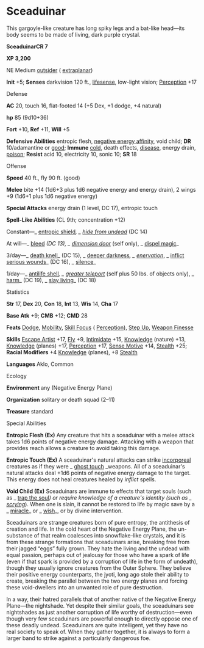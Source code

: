 # Sceaduinar

This gargoyle-like creature has long spiky legs and a bat-like head—its body seems to be made of living, dark purple crystal.

**SceaduinarCR 7**

**XP 3,200**

NE Medium [outsider](monsters/creatureTypes#_outsider) ( [extraplanar](monsters/creatureTypes#_extraplanar-subtype))

**Init** +5; **Senses** darkvision 120 ft., [lifesense](monsters/universalMonsterRules#_lifesense), low-light vision; [Perception](additionalMonsters/../skills/perception#_perception) +17

Defense

**AC** 20, touch 16, flat-footed 14 (+5 Dex, +1 dodge, +4 natural)

**hp** 85 (9d10+36)

**Fort** +10, **Ref** +11, **Will** +5

**Defensive Abilities** entropic flesh, [negative energy affinity](monsters/universalMonsterRules#_negative-energy-affinity), void child; **DR** 10/adamantine or [good](monsters/creatureTypes#_good-subtype); **Immune** [cold](monsters/creatureTypes#_cold-subtype), death effects, [disease](monsters/universalMonsterRules#_disease-(ex-or-su)), energy drain, [poison](monsters/universalMonsterRules#_poison-(ex-or-su)); **Resist** acid 10, electricity 10, sonic 10; **SR** 18

Offense

**Speed** 40 ft., fly 90 ft. (good)

**Melee** bite +14 (1d6+3 plus 1d6 negative energy and energy drain), 2 wings +9 (1d6+1 plus 1d6 negative energy)

**Special Attacks** energy drain (1 level, DC 17), entropic touch

**Spell-Like Abilities** (CL 9th; concentration +12)

Constant—_ [entropic shield](additionalMonsters/../spells/entropicShield#_entropic-shield)_, _ [hide from undead](additionalMonsters/../spells/hideFromUndead#_hide-from-undead)_ (DC 14)

At will—_ [bleed](additionalMonsters/../spells/bleed#_bleed) _(DC 13), _ [dimension door](additionalMonsters/../spells/dimensionDoor#_dimension-door)_ (self only), _ [dispel magic](additionalMonsters/../spells/dispelMagic#_dispel-magic)_

3/day—_ [death knell](additionalMonsters/../spells/deathKnell#_death-knell)_ (DC 15), _ [deeper darkness](additionalMonsters/../spells/deeperDarkness#_deeper-darkness)_, _ [enervation](additionalMonsters/../spells/enervation#_enervation)_, _ [inflict serious wounds](additionalMonsters/../spells/inflictSeriousWounds#_inflict-serious-wounds)_ (DC 16), _ [silence](additionalMonsters/../spells/silence#_silence)_

1/day—_ [antilife shell](additionalMonsters/../spells/antilifeShell#_antilife-shell)_, _ [greater teleport](additionalMonsters/../spells/teleport#_teleport-greater)_ (self plus 50 lbs. of objects only), _ [harm](additionalMonsters/../spells/harm#_harm)_ (DC 19), _ [slay living](additionalMonsters/../spells/slayLiving#_slay-living)_ (DC 18)

Statistics

**Str** 17, **Dex** 20, **Con** 18, **Int** 13, **Wis** 14, **Cha** 17

**Base Atk** +9; **CMB** +12; **CMD** 28

**Feats** [Dodge](additionalMonsters/../feats#_dodge), [Mobility](additionalMonsters/../feats#_mobility), [Skill Focus](additionalMonsters/../feats#_skill-focus) ( [Perception](additionalMonsters/../skills/perception#_perception)), [Step Up](additionalMonsters/../feats#_step-up), [Weapon Finesse](additionalMonsters/../feats#_weapon-finesse)

**Skills** [Escape Artist](additionalMonsters/../skills/escapeArtist#_escape-artist) +17, [Fly](additionalMonsters/../skills/fly#_fly) +9, [Intimidate](additionalMonsters/../skills/intimidate#_intimidate) +15, [Knowledge](additionalMonsters/../skills/knowledge#_knowledge) (nature) +13, [Knowledge](additionalMonsters/../skills/knowledge#_knowledge) (planes) +17, [Perception](additionalMonsters/../skills/perception#_perception) +17, [Sense Motive](additionalMonsters/../skills/senseMotive#_sense-motive) +14, [Stealth](additionalMonsters/../skills/stealth#_stealth) +25; **Racial Modifiers** +4 [Knowledge](additionalMonsters/../skills/knowledge#_knowledge) (planes), +8 [Stealth](additionalMonsters/../skills/stealth#_stealth)

**Languages** Aklo, Common

Ecology

**Environment** any (Negative Energy Plane)

**Organization** solitary or death squad (2–11)

**Treasure** standard

Special Abilities

**Entropic Flesh (Ex)** Any creature that hits a sceaduinar with a melee attack takes 1d6 points of negative energy damage. Attacking with a weapon that provides reach allows a creature to avoid taking this damage.

**Entropic Touch (Ex)** A sceaduinar's natural attacks can strike [incorporeal](monsters/creatureTypes#_incorporeal-subtype) creatures as if they were _ [ghost touch](additionalMonsters/../magicItems/weapons#_weapons-ghost-touch) _weapons. All of a sceaduinar's natural attacks deal +1d6 points of negative energy damage to the target. This energy does not heal creatures healed by _inflict_ spells.

**Void Child (Ex)** Sceaduinars are immune to effects that target souls (such as _ [trap the soul](additionalMonsters/../spells/trapTheSoul#_trap-the-soul)_) or require knowledge of a creature's identity (such as _ [scrying](additionalMonsters/../spells/scrying#_scrying)_). When one is slain, it cannot be restored to life by magic save by a _ [miracle](additionalMonsters/../spells/miracle#_miracle)_ or _ [wish](additionalMonsters/../spells/wish#_wish)_, or by divine intervention.

Sceaduinars are strange creatures born of pure entropy, the antithesis of creation and life. In the cold heart of the Negative Energy Plane, the un-substance of that realm coalesces into snowflake-like crystals, and it is from these strange formations that sceaduinars arise, breaking free from their jagged “eggs” fully grown. They hate the living and the undead with equal passion, perhaps out of jealousy for those who have a spark of life (even if that spark is provided by a corruption of life in the form of undeath), though they usually ignore creatures from the Outer Sphere. They believe their positive energy counterparts, the jyoti, long ago stole their ability to create, breaking the parallel between the two energy planes and forcing these void-dwellers into an unwanted role of pure destruction.

In a way, their hatred parallels that of another native of the Negative Energy Plane—the nightshade. Yet despite their similar goals, the sceaduinars see nightshades as just another corruption of life worthy of destruction—even though very few sceaduinars are powerful enough to directly oppose one of these deadly undead. Sceaduinars are quite intelligent, yet they have no real society to speak of. When they gather together, it is always to form a larger band to strike against a particularly dangerous foe.

